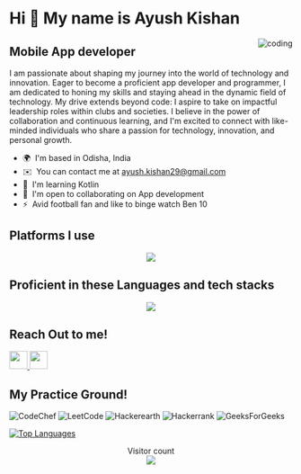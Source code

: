 Hi 👋 My name is Ayush Kishan
=============================
<img align="right" alt="coding" heigth="30"  src="https://media2.giphy.com/media/CuuSHzuc0O166MRfjt/giphy.webp?cid=790b7611k0pqdrohaeqd60weqgjwkco27larfhihcaz3jf8y&ep=v1_gifs_search&rid=giphy.webp&ct=g">

Mobile App developer
--------------------

I am passionate about shaping my journey into the world of technology and innovation. Eager to become a proficient app developer and programmer, I am dedicated to honing my skills and staying ahead in the dynamic field of technology. My drive extends beyond code: I aspire to take on impactful leadership roles within clubs and societies. I believe in the power of collaboration and continuous learning, and I'm excited to connect with like-minded individuals who share a passion for technology, innovation, and personal growth.

*   🌍  I'm based in Odisha, India
*   ✉️  You can contact me at [ayush.kishan29@gmail.com](mailto:ayush.kishan29@gmail.com)
*   🧠  I'm learning Kotlin
*   🤝  I'm open to collaborating on App development
*   ⚡  Avid football fan and like to binge watch Ben 10 

Platforms I use
---------------
<p align="center">
  <a href="https://skillicons.dev">
    <img src="https://skillicons.dev/icons?i=git,androidstudio,github,linux,kali,redhat,notion,pycharm,vscode,idea,bash&perline=5" />
  </a>
</p>

Proficient in these Languages and tech stacks
---------------
<p align="center">
  <a href="https://skillicons.dev">
    <img src="https://skillicons.dev/icons?i=c,cpp,java,kotlin,py" />
  </a>
</p>

Reach Out to me!
---------------
                    
                  
                  
  <p align="left">
                      <a href="https://www.github.com/ayuhzkishan" target="_blank" rel="noreferrer">
                    <picture>
                    <source media="(prefers-color-scheme: dark)" srcset="https://raw.githubusercontent.com/danielcranney/readme-generator/main/public/icons/socials/github-dark.svg" />
                    <source media="(prefers-color-scheme: light)" srcset="https://raw.githubusercontent.com/danielcranney/readme-generator/main/public/icons/socials/github.svg" />
                    <img src="https://raw.githubusercontent.com/danielcranney/readme-generator/main/public/icons/socials/github.svg" width="32" height="32" />
                    </picture>
                    </a>
    
    
    
  <a href="https://www.linkedin.com/in/ayush-kishan" target="_blank" rel="noreferrer">
                    <picture>
                    <source media="(prefers-color-scheme: dark)" srcset="https://raw.githubusercontent.com/danielcranney/readme-generator/main/public/icons/socials/linkedin-dark.svg" />
                    <source media="(prefers-color-scheme: light)" srcset="https://raw.githubusercontent.com/danielcranney/readme-generator/main/public/icons/socials/linkedin.svg" />
                    <img src="https://raw.githubusercontent.com/danielcranney/readme-generator/main/public/icons/socials/linkedin.svg" width="32" height="32" />
                    </picture>
                    </a>
                    </p>

My Practice Ground!
-----------------
![CodeChef](https://img.shields.io/badge/CodeChef-%23964B00.svg?style=for-the-badge&logo=CodeChef&logoColor=white)
![LeetCode](https://img.shields.io/badge/LeetCode-000000?style=for-the-badge&logo=LeetCode&logoColor=#d16c06)
![Hackerearth](https://img.shields.io/badge/HackerEarth-%232C3454.svg?&style=for-the-badge&logo=HackerEarth&logoColor=Blue)
![Hackerrank](https://img.shields.io/badge/-Hackerrank-2EC866?style=for-the-badge&logo=HackerRank&logoColor=white)
![GeeksForGeeks](https://img.shields.io/badge/GeeksforGeeks-gray?style=for-the-badge&logo=geeksforgeeks&logoColor=35914c)  
  
  
  <a href="https://github.com/ayuhzkishan" align="left"><img src="https://github-readme-stats.vercel.app/api/top-langs/?username=ayuhzkishan&langs_count=10&title_color=0891b2&text_color=ffffff&icon_color=0891b2&bg_color=1c1917&hide_border=true&locale=en&custom_title=Top%20%Languages" alt="Top Languages" /></a>

   <p align="center"> 
  Visitor count<br>
  <img src="https://profile-counter.glitch.me/ayuhzkishan/count.svg" />
</p>
